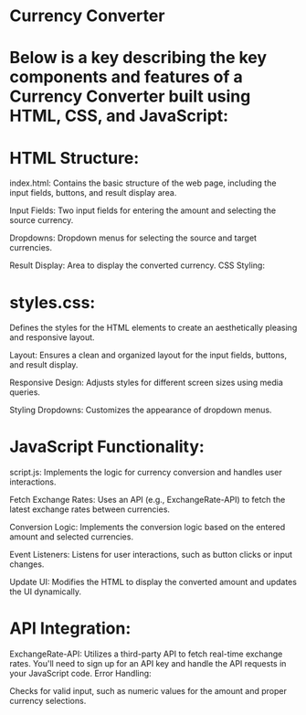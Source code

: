 # Currency Converter
# Below is a key describing the key components and features of a Currency Converter built using HTML, CSS, and JavaScript:

# HTML Structure:

index.html: Contains the basic structure of the web page, including the input fields, buttons, and result display area.

Input Fields: Two input fields for entering the amount and selecting the source currency.

Dropdowns: Dropdown menus for selecting the source and target currencies.

Result Display: Area to display the converted currency.
CSS Styling:

# styles.css:
Defines the styles for the HTML elements to create an aesthetically pleasing and responsive layout.

Layout: Ensures a clean and organized layout for the input fields, buttons, and result display.

Responsive Design: Adjusts styles for different screen sizes using media queries.

Styling Dropdowns: Customizes the appearance of dropdown menus.

# JavaScript Functionality:

script.js: Implements the logic for currency conversion and handles user interactions.

Fetch Exchange Rates: Uses an API (e.g., ExchangeRate-API) to fetch the latest exchange rates between currencies.

Conversion Logic: Implements the conversion logic based on the entered amount and selected currencies.

Event Listeners: Listens for user interactions, such as button clicks or input changes.

Update UI: Modifies the HTML to display the converted amount and updates the UI dynamically.

# API Integration:

ExchangeRate-API: Utilizes a third-party API to fetch real-time exchange rates. You'll need to sign up for an API key and handle the API requests in your JavaScript code.
Error Handling:

Checks for valid input, such as numeric values for the amount and proper currency selections.